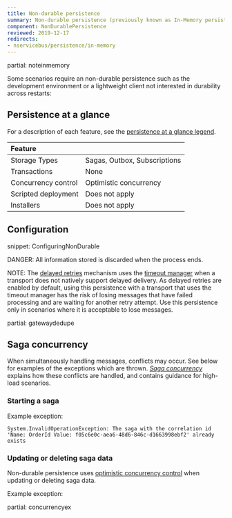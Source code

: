 ```yaml
---
title: Non-durable persistence
summary: Non-durable persistence (previously known as In-Memory persistence) stores data in a non-durable manner
component: NonDurablePersistence
reviewed: 2019-12-17
redirects:
- nservicebus/persistence/in-memory
---
```


partial: noteinmemory

Some scenarios require an non-durable persistence such as the development environment or a lightweight client not interested in durability across restarts:

## Persistence at a glance

For a description of each feature, see the [persistence at a glance legend](/persistence/#persistence-at-a-glance).

|Feature                    |   |
|:---                       |---
|Storage Types              |Sagas, Outbox, Subscriptions
|Transactions               |None
|Concurrency control        |Optimistic concurrency
|Scripted deployment        |Does not apply
|Installers                 |Does not apply

## Configuration

snippet: ConfiguringNonDurable

DANGER: All information stored is discarded when the process ends.

NOTE: The [delayed retries](/nservicebus/recoverability/#delayed-retries) mechanism uses the [timeout manager](/nservicebus/messaging/timeout-manager.md) when a transport does not natively support delayed delivery. 
As delayed retries are enabled by default, using this persistence with a transport that uses the timeout manager has the risk of losing messages that have failed processing and are waiting for another retry attempt. Use this persistence only in scenarios where it is acceptable to lose messages.

partial: gatewaydedupe

## Saga concurrency

When simultaneously handling messages, conflicts may occur. See below for examples of the exceptions which are thrown. _[Saga concurrency](/nservicebus/sagas/concurrency.md)_ explains how these conflicts are handled, and contains guidance for high-load scenarios.

### Starting a saga

Example exception:

```
System.InvalidOperationException: The saga with the correlation id 'Name: OrderId Value: f05c6e0c-aea6-48d6-846c-d1663998ebf2' already exists
```

### Updating or deleting saga data

Non-durable persistence uses [optimistic concurrency control](https://en.wikipedia.org/wiki/Optimistic_concurrency_control) when updating or deleting saga data.

Example exception:

partial: concurrencyex
